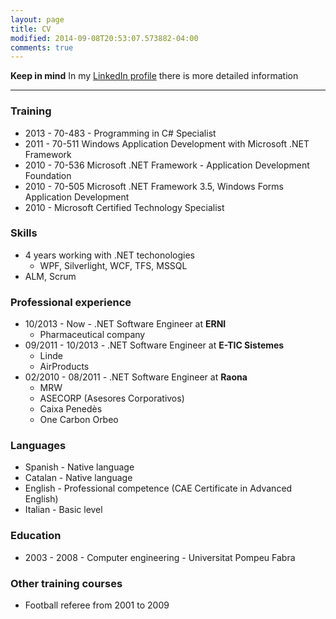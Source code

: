 ```yaml
---
layout: page
title: CV
modified: 2014-09-08T20:53:07.573882-04:00
comments: true
---
```


**Keep in mind** In my [LinkedIn profile](http://linkedin.com/in/juanpallares) there is more detailed information

---

### Training

* 2013 - 70-483 - Programming in C# Specialist
* 2011 - 70-511 Windows Application Development with Microsoft .NET Framework
* 2010 - 70-536 Microsoft .NET Framework - Application Development Foundation
* 2010 - 70-505 Microsoft .NET Framework 3.5, Windows Forms Application Development
* 2010 - Microsoft Certified Technology Specialist

### Skills

* 4 years working with .NET techonologies
	* WPF, Silverlight, WCF, TFS, MSSQL
* ALM, Scrum

### Professional experience

* 10/2013 - Now - .NET Software Engineer at **ERNI**
	* Pharmaceutical company
* 09/2011 - 10/2013 - .NET Software Engineer at **E-TIC Sistemes**
	* Linde
	* AirProducts
* 02/2010 - 08/2011 - .NET Software Engineer at **Raona**
	* MRW
	* ASECORP (Asesores Corporativos)
	* Caixa Penedès
	* One Carbon Orbeo
	
### Languages

* Spanish - Native language
* Catalan - Native language
* English - Professional competence (CAE Certificate in Advanced English)
* Italian - Basic level

### Education

* 2003 - 2008 - Computer engineering - Universitat Pompeu Fabra

### Other training courses

* Football referee from 2001 to 2009